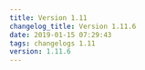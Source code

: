 ```yaml
---
title: Version 1.11
changelog_title: Version 1.11.6
date: 2019-01-15 07:29:43 
tags: changelogs 1.11
version: 1.11.6
---
```

<script src="https://gist.github.com/spinnaker-release/5cbb402297feb85f82482a73e9428967.js"/>